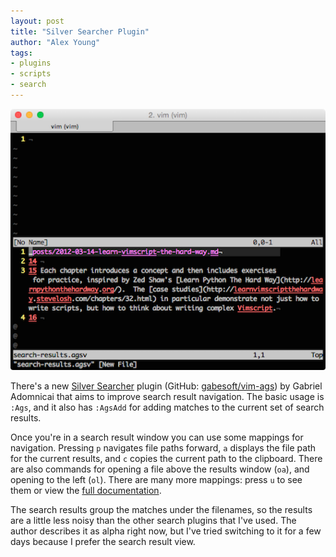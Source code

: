 ```yaml
---
layout: post
title: "Silver Searcher Plugin"
author: "Alex Young"
tags: 
- plugins
- scripts
- search
---
```


![Vim Ags](/images/posts/ags.png)

There's a new [Silver Searcher](https://github.com/ggreer/the_silver_searcher) plugin (GitHub: [gabesoft/vim-ags](https://github.com/gabesoft/vim-ags)) by Gabriel Adomnicai that aims to improve search result navigation.  The basic usage is `:Ags`, and it also has `:AgsAdd` for adding matches to the current set of search results.

Once you're in a search result window you can use some mappings for navigation.  Pressing `p` navigates file paths forward, `a` displays the file path for the current results, and `c` copies the current path to the clipboard.  There are also commands for opening a file above the results window (`oa`), and opening to the left (`ol`).  There are many more mappings: press `u` to see them or view the [full documentation](https://github.com/gabesoft/vim-ags/blob/master/doc/ags.txt).

The search results group the matches under the filenames, so the results are a little less noisy than the other search plugins that I've used.  The author describes it as alpha right now, but I've tried switching to it for a few days because I prefer the search result view.
